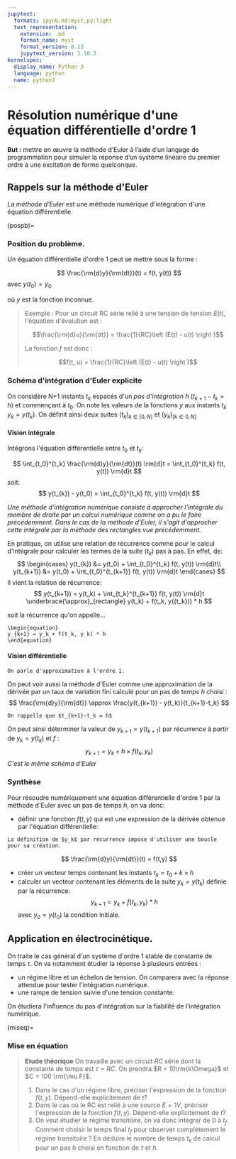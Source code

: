 ```yaml
---
jupytext:
  formats: ipynb,md:myst,py:light
  text_representation:
    extension: .md
    format_name: myst
    format_version: 0.13
    jupytext_version: 1.10.3
kernelspec:
  display_name: Python 3
  language: python
  name: python3
---
```


# Résolution numérique d'une équation différentielle d'ordre 1

__But :__ mettre en œuvre la méthode d’Euler à l’aide d’un langage de programmation pour simuler la réponse d’un système linéaire du premier ordre à une excitation de forme quelconque.

## Rappels sur la méthode d'Euler

La _méthode d'Euler_ est une méthode numérique d'intégration d'une équation différentielle.

(pospb)=
### Position du problème.
Un équation différentielle d'ordre 1 peut se mettre sous la forme :

$$
\frac{\rm{d}y}{\rm{dt}}(t) = f(t, y(t))
$$
avec $y(t_0) = y_0$

où $y$ est la fonction inconnue.


> Exemple : Pour un circuit RC série relié à une tension de tension $E(t)$, l'équation d'évolution est :
> 
> $$\frac{\rm{d}u}{\rm{dt}} = \frac{1}{RC}\left (E(t) - u(t) \right )$$
> 
> La fonction $f$ est donc :
> 
> $$f(t, u) = \frac{1}{RC}\left (E(t) - u(t) \right )$$

### Schéma d'intégration d'Euler explicite
On considère N+1 instants $t_k$ espacés d'un _pas d'intégration_ $h$ ($t_{k+1} - t_k = h$) et commençant à $t_0$. On note les valeurs de la fonctions $y$ aux instants $t_k$ $y_k = y(t_k)$. On définit ainsi deux suites $(t_k)_{k\in[0,N]}$ et $(y_k)_[k \in 0,N]$

#### Vision intégrale
Intégrons l'équation différentielle entre $t_0$ et $t_k$:

$$
\int_{t_0}^{t_k} \frac{\rm{d}y}{\rm{dt}}(t) \rm{d}t = \int_{t_0}^{t_k} f(t, y(t)) \rm{d}t
$$
soit:
$$
y(t_{k}) - y(t_0) = \int_{t_0}^{t_k} f(t, y(t)) \rm{d}t
$$

_Une méthode d'intégration numérique consiste à approcher l'intégrale du membre de droite par un calcul numérique comme on a pu le faire précédemment. Dans le cas de la méthode d'Euler, il s'agit d'approcher cette intégrale par la méthode des rectangles vue précédemment._

En pratique, on utilise une relation de récurrence comme pour le calcul d'intégrale pour calculer les termes de la suite $(t_k)$ pas à pas. En effet, de:
$$
\begin{cases}
y(t_{k}) &= y(t_0) + \int_{t_0}^{t_k} f(t, y(t)) \rm{d}t\\
y(t_{k+1}) &= y(t_0) + \int_{t_0}^{t_{k+1}} f(t, y(t)) \rm{d}t
\end{cases}
$$
Il vient la relation de récurrence:
$$
y(t_{k+1}) = y(t_k) + \int_{t_k}^{t_{k+1}} f(t, y(t)) \rm{d}t \underbrace{\approx}_{rectangle} y(t_k) + f(t_k, y({t_k})) * h
$$

soit la récurrence qu'on appelle...

````{important} __Schéma d'Euler explicite.__
\begin{equation}
y_{k+1} = y_k + f(t_k, y_k) * h
\end{equation}
````

#### Vision différentielle
````{margin}
On parle d'approximation à l'ordre 1.
````
On peut voir aussi la méthode d'Euler comme une approximation de la dérivée par un taux de variation fini calculé pour un pas de temps $h$ choisi :
$$
\frac{\rm{d}y}{\rm{dt}} \approx \frac{y(t_{k+1}) - y(t_k)}{t_{k+1}-t_k}
$$

```{margin}
On rappelle que $t_{k+1}-t_k = h$
```
On peut ainsi déterminer la valeur de $y_{k+1}=y(t_{k+1})$ par récurrence à partir de $y_k=y(t_k)$ et $f$ :
$$
y_{k+1} = y_k + h \times f(t_k, y_k)
$$
_C'est le même schéma d'Euler_
### Synthèse

Pour résoudre numériquement une équation différentielle d'ordre 1 par la méthode d'Euler avec un pas de temps $h$, on va donc:
* définir une fonction $f(t,y)$ qui est une expression de la dérivée obtenue par l'équation différentielle:

```{margin}
La définition de $y_k$ par récurrence impose d'utiliser une boucle pour sa création.
```
$$
\frac{\rm{d}y}{\rm{dt}}(t) = f(t,y)
$$
* créer un vecteur temps contenant les instants $t_k = t_0 + k \times h$
* calculer un vecteur contenant les éléments de la suite $y_k = y(t_k)$ définie par la récurrence:
$$
y_{k+1} = y_k + f(t_k, y_k) * h
$$
avec $y_0 = y(t_0)$ la condition initiale.

## Application en électrocinétique.
On traite le cas général d'un système d'ordre 1 stable de constante de temps $\tau$. On va notamment étudier la réponse à plusieurs entrées :
* un régime libre et un échelon de tension. On comparera avec la réponse attendue pour tester l'intégration numérique.
* une rampe de tension suivie d'une tension constante.

On étudiera l'influence du pas d'intégration sur la fiabilité de l'intégration numérique.

(miseq)=
### Mise en équation
> __Etude théorique__
> On travaille avec un circuit $RC$ série dont la constante de temps est $\tau = RC$. On prendra $R = 10\rm{k\Omega}$ et $C = 100 \rm{\mu F}$.  
> 1. Dans le cas d'un régime libre, préciser l'expression de la fonction $f(t,y)$. Dépend-elle explicitement de $t$?
> 2. Dans le cas où le RC est relié à une source $E = 1V$, préciser l'expression de la fonction $f(t,y)$. Dépend-elle explicitement de $t$?
> 3. On veut étudier le régime transitoire, on va donc intégrer de 0 à $t_f$. Comment choisir le temps final $t_f$ pour observer complètement le régime transitoire ? En déduire le nombre de temps $t_k$ de calcul pour un pas $h$ choisi en fonction de $\tau$ et $h$.